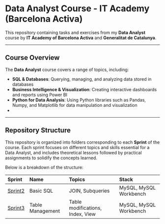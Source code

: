 # Data Analyst Course - IT Academy (Barcelona Activa)

This repository containing tasks and exercises from my  **Data Analyst** course by **IT Academy of Barcelona Activa** and **Generalitat de Catalunya**.

---

## Course Overview

The **Data Analyst** course covers a range of topics, including:
- **SQL & Databases**: Querying, managing, and analyzing data stored in databases
- **Business Intelligence & Visualization**: Creating interactive dashboards and reports using Power BI
- **Python for Data Analysis**: Using Python libraries such as Pandas, Numpy, and Matplotlib for data manipulation and visualization
- 
---

## Repository Structure

This repository is organized into folders corresponding to each **Sprint** of the course. Each sprint focuses on different topics and skills essential for a Data Analyst, and includes theoretical lessons followed by practical assignments to solidify the concepts learned.

Below is a breakdown of the structure:

| Sprint | Name | Topics | Stack | 
| :---------------------- | :---------------------- | :---------------------- | :---------------------- |
| [Sprint2](sprint2) | Basic SQL | JOIN, Subqueries | MySQL, MySQL Workbench |
| [Sprint3](sprint3) | Table Management | Table modifications, Index, View | MySQL, MySQL Workbench |



